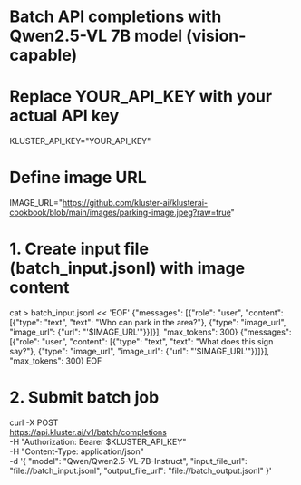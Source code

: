# Batch API completions with Qwen2.5-VL 7B model (vision-capable)

# Replace YOUR_API_KEY with your actual API key
KLUSTER_API_KEY="YOUR_API_KEY"

# Define image URL
IMAGE_URL="https://github.com/kluster-ai/klusterai-cookbook/blob/main/images/parking-image.jpeg?raw=true"

# 1. Create input file (batch_input.jsonl) with image content
cat > batch_input.jsonl << 'EOF'
{"messages": [{"role": "user", "content": [{"type": "text", "text": "Who can park in the area?"}, {"type": "image_url", "image_url": {"url": "'$IMAGE_URL'"}}]}], "max_tokens": 300}
{"messages": [{"role": "user", "content": [{"type": "text", "text": "What does this sign say?"}, {"type": "image_url", "image_url": {"url": "'$IMAGE_URL'"}}]}], "max_tokens": 300}
EOF

# 2. Submit batch job
curl -X POST \
  https://api.kluster.ai/v1/batch/completions \
  -H "Authorization: Bearer $KLUSTER_API_KEY" \
  -H "Content-Type: application/json" \
  -d '{
    "model": "Qwen/Qwen2.5-VL-7B-Instruct",
    "input_file_url": "file://batch_input.jsonl",
    "output_file_url": "file://batch_output.jsonl"
  }'
